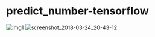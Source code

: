# predict_number-tensorflow

![img1](https://user-images.githubusercontent.com/34198485/37867012-9e61242e-2fa3-11e8-9acd-7e2f5bb5c419.png)
![screenshot_2018-03-24_20-43-12](https://user-images.githubusercontent.com/34198485/37867050-185a4bb6-2fa4-11e8-9427-ce070f80f1e8.png)


